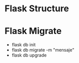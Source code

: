 # Flask Structure

# Flask Migrate
- flask db init
- flask db migrate -m "mensaje"
- flask db upgrade